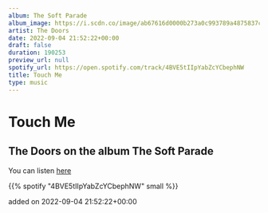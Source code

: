 ```yaml
---
album: The Soft Parade
album_image: https://i.scdn.co/image/ab67616d0000b273a0c993789a4875837cf7cf71
artist: The Doors
date: 2022-09-04 21:52:22+00:00
draft: false
duration: 190253
preview_url: null
spotify_url: https://open.spotify.com/track/4BVE5tIIpYabZcYCbephNW
title: Touch Me
type: music
---
```



# Touch Me

## The Doors on the album The Soft Parade

You can listen [here](https://open.spotify.com/track/4BVE5tIIpYabZcYCbephNW)

{{% spotify "4BVE5tIIpYabZcYCbephNW" small %}}

added on 2022-09-04 21:52:22+00:00